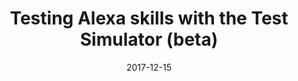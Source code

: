 ---
date: 2017-12-15
title: Testing Alexa skills with  the Test Simulator (beta)
video_id: JWmQcXCxD54
description: Testing Alexa skills is now much easier with the Test Simulator.
categories:
  - Amazon-Alexa
resources:
  - name: Source code
    link: https://github.com/skilltemplates/
  - name: Dabble Lab
    link: https://dabblelab.com
type: Video
set: 
set_order: 41
---